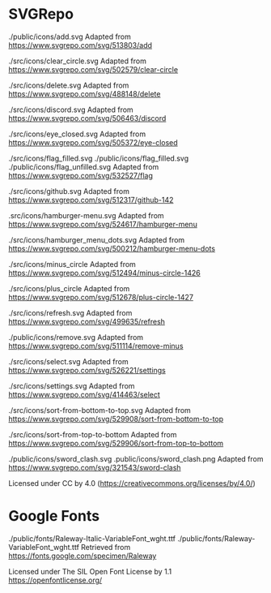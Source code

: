 # SVGRepo

./public/icons/add.svg Adapted from https://www.svgrepo.com/svg/513803/add

./src/icons/clear_circle.svg Adapted from
https://www.svgrepo.com/svg/502579/clear-circle

./src/icons/delete.svg Adapted from https://www.svgrepo.com/svg/488148/delete

./src/icons/discord.svg Adapted from https://www.svgrepo.com/svg/506463/discord

./src/icons/eye_closed.svg Adapted from
https://www.svgrepo.com/svg/505372/eye-closed

./src/icons/flag_filled.svg ./public/icons/flag_filled.svg
./public/icons/flag_unfilled.svg Adapted from
https://www.svgrepo.com/svg/532527/flag

./src/icons/github.svg Adapted from
https://www.svgrepo.com/svg/512317/github-142

.src/icons/hamburger-menu.svg Adapted from
https://www.svgrepo.com/svg/524617/hamburger-menu

./src/icons/hamburger_menu_dots.svg Adapted from
https://www.svgrepo.com/svg/500212/hamburger-menu-dots

./src/icons/minus_circle Adapted from
https://www.svgrepo.com/svg/512494/minus-circle-1426

./src/icons/plus_circle Adapted from
https://www.svgrepo.com/svg/512678/plus-circle-1427

./src/icons/refresh.svg Adapted from https://www.svgrepo.com/svg/499635/refresh

./public/icons/remove.svg Adapted from
https://www.svgrepo.com/svg/511114/remove-minus

./src/icons/select.svg Adapted from https://www.svgrepo.com/svg/526221/settings

./src/icons/settings.svg Adapted from https://www.svgrepo.com/svg/414463/select

./src/icons/sort-from-bottom-to-top.svg Adapted from
https://www.svgrepo.com/svg/529908/sort-from-bottom-to-top

./src/icons/sort-from-top-to-bottom Adapted from
https://www.svgrepo.com/svg/529906/sort-from-top-to-bottom

./public/icons/sword_clash.svg .public/icons/sword_clash.png Adapted from
https://www.svgrepo.com/svg/321543/sword-clash

Licensed under CC by 4.0 (https://creativecommons.org/licenses/by/4.0/)

# Google Fonts

./public/fonts/Raleway-Italic-VariableFont_wght.ttf
./public/fonts/Raleway-VariableFont_wght.ttf Retrieved from
https://fonts.google.com/specimen/Raleway

Licensed under The SIL Open Font License by 1.1 https://openfontlicense.org/
